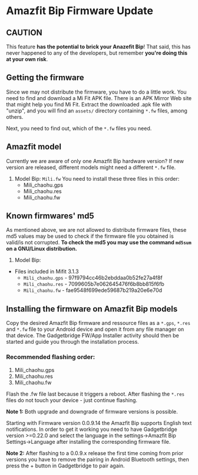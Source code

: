 # Amazfit Bip Firmware Update

## CAUTION
This feature **has the potential to brick your Anazefit Bip**! That said, this has never happened to any of the developers, but remember **you're doing this at your own risk**.

## Getting the firmware
Since we may not distribute the firmware, you have to do a little work. You need to find and download a Mi Fit APK file. There is an APK Mirror Web site that might help you find Mi Fit. Extract the downloaded .apk file with "unzip", and you will find an `assets/` directory containing `*.fw` files, among others.

Next, you need to find out, which of the `*.fw` files you need.

## Amazfit model
Currently we are aware of only one Amazfit Bip hardware version? If new version are released, different models might need a different `*.fw` file.

1. Model Bip: `Mili.fw`
   You need to install these three files in this order:
   * Mili_chaohu.gps
   * Mili_chaohu.res
   * Mili_chaohu.fw


## Known firmwares' md5
As mentioned above, we are not allowed to distribute firmware files, these md5 values may be used to check if the firmware file you obtained is valid/is not corrupted.
**To check the md5 you may use the command `md5sum` on a GNU/Linux distribution.**

1. Model Bip: 
 * Files included in Mifit 3.1.3
   * `Mili_chaohu.gps` - 97f9794cc46b2ebddaa0b52fe27a4f8f
   * `Mili_chaohu.res` - 7099605b7e062645476f6b8bb815f6fb
   * `Mili_chaohu.fw`  - fae9548f699ede59687b219a20e6e70d

## Installing the firmware on Amazfit Bip models
Copy the desired Amazfit Bip firmware and ressource files as a `*.gps`, `*.res` and `*.fw` file to your Android device and open it from any file manager on that device. The Gadgetbridge FW/App Installer activity should then be started and guide you through the installation process.

### Recommended flashing order:
1. Mili_chaohu.gps
1. Mili_chaohu.res
1. Mili_chaohu.fw

Flash the .fw file last because it triggers a reboot. After flashing the `*.res` files do not touch your device - just continue flashing.

**Note 1:** Both upgrade and downgrade of firmware versions is possible.

Starting with Firmware version 0.0.9.14 the Amazfit Bip supports English text notifications. In order to get it working you need to have Gadgetbridge version >=0.22.0 and select the language in the settings->Amazfit Bip Settings->Language  after installing the corresponding firmware file.

**Note 2:** After flashing to a 0.0.9.x release the first time coming from prior versions you have to remove the pairing in Android Bluetooth settings, then press the + button in Gadgetbridge to pair again.